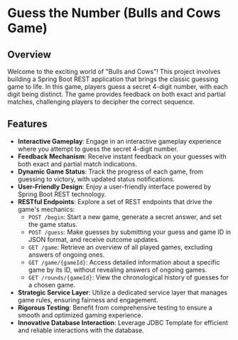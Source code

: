 # Guess the Number (Bulls and Cows Game)

## Overview

Welcome to the exciting world of "Bulls and Cows"! This project involves building a Spring Boot REST application that brings the classic guessing game to life. In this game, players guess a secret 4-digit number, with each digit being distinct. The game provides feedback on both exact and partial matches, challenging players to decipher the correct sequence.

## Features

- **Interactive Gameplay**: Engage in an interactive gameplay experience where you attempt to guess the secret 4-digit number.
- **Feedback Mechanism**: Receive instant feedback on your guesses with both exact and partial match indications.
- **Dynamic Game Status**: Track the progress of each game, from guessing to victory, with updated status notifications.
- **User-Friendly Design**: Enjoy a user-friendly interface powered by Spring Boot REST technology.
- **RESTful Endpoints**: Explore a set of REST endpoints that drive the game's mechanics:
    - `POST /begin`: Start a new game, generate a secret answer, and set the game status.
    - `POST /guess`: Make guesses by submitting your guess and game ID in JSON format, and receive outcome updates.
    - `GET /game`: Retrieve an overview of all played games, excluding answers of ongoing ones.
    - `GET /game/{gameId}`: Access detailed information about a specific game by its ID, without revealing answers of ongoing games.
    - `GET /rounds/{gameId}`: View the chronological history of guesses for a chosen game.
- **Strategic Service Layer**: Utilize a dedicated service layer that manages game rules, ensuring fairness and engagement.
- **Rigorous Testing**: Benefit from comprehensive testing to ensure a smooth and optimized gaming experience.
- **Innovative Database Interaction**: Leverage JDBC Template for efficient and reliable interactions with the database.

